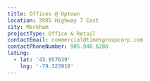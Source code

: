 ```yaml
---
title: Offices @ Uptown
location: 3985 Highway 7 East
city: Markham
projectType: Office & Retail
contactEmail: commercial@timesgroupcorp.com
contactPhoneNumber: 905.940.6286
latLng:
  - lat: '43.857639'
    lng: '-79.323910'
---
```


